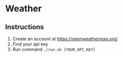# Weather

## Instructions
1. Create an account at https://openweathermap.org/
1. Find your api key
1. Run command <code>./run.sh [YOUR_API_KEY]</code>